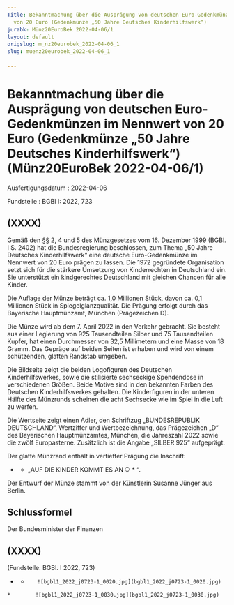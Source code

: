 ```yaml
---
Title: Bekanntmachung über die Ausprägung von deutschen Euro-Gedenkmünzen im Nennwert
  von 20 Euro (Gedenkmünze „50 Jahre Deutsches Kinderhilfswerk“)
jurabk: Münz20EuroBek 2022-04-06/1
layout: default
origslug: m_nz20eurobek_2022-04-06_1
slug: muenz20eurobek_2022-04-06_1

---
```


# Bekanntmachung über die Ausprägung von deutschen Euro-Gedenkmünzen im Nennwert von 20 Euro (Gedenkmünze „50 Jahre Deutsches Kinderhilfswerk“) (Münz20EuroBek 2022-04-06/1)

Ausfertigungsdatum
:   2022-04-06

Fundstelle
:   BGBl I: 2022, 723


## (XXXX)

Gemäß den §§ 2, 4 und 5 des Münzgesetzes vom 16. Dezember 1999 (BGBl. I S. 2402) hat die Bundesregierung beschlossen, zum Thema „50 Jahre Deutsches Kinderhilfswerk“ eine deutsche Euro-Gedenkmünze im Nennwert von 20 Euro prägen zu lassen. Die 1972 gegründete Organisation setzt sich für die stärkere Umsetzung von Kinderrechten in Deutschland ein. Sie unterstützt ein kindgerechtes Deutschland mit gleichen Chancen für alle Kinder.

Die Auflage der Münze beträgt ca. 1,0 Millionen Stück, davon ca. 0,1 Millionen Stück in Spiegelglanzqualität. Die Prägung erfolgt durch das Bayerische Hauptmünzamt, München (Prägezeichen D).

Die Münze wird ab dem 7. April 2022 in den Verkehr gebracht. Sie besteht aus einer Legierung von 925 Tausendteilen Silber und 75 Tausendteilen Kupfer, hat einen Durchmesser von 32,5 Millimetern und eine Masse von 18 Gramm. Das Gepräge auf beiden Seiten ist erhaben und wird von einem schützenden, glatten Randstab umgeben.

Die Bildseite zeigt die beiden Logofiguren des Deutschen Kinderhilfswerkes, sowie die stilisierte sechseckige Spendendose in verschiedenen Größen. Beide Motive sind in den bekannten Farben des Deutschen Kinderhilfswerkes gehalten. Die Kinderfiguren in der unteren Hälfte des Münzrunds scheinen die acht Sechsecke wie im Spiel in die Luft zu werfen.

Die Wertseite zeigt einen Adler, den Schriftzug „BUNDESREPUBLIK DEUTSCHLAND“, Wertziffer und Wertbezeichnung, das Prägezeichen „D“ des Bayerischen Hauptmünzamtes, München, die Jahreszahl 2022 sowie die zwölf Europasterne. Zusätzlich ist die Angabe „SILBER 925“ aufgeprägt.

Der glatte Münzrand enthält in vertiefter Prägung die Inschrift:


*    *   „AUF DIE KINDER KOMMT ES AN
        ![bgbl1_2022_j0723-1_0010.jpg](bgbl1_2022_j0723-1_0010.jpg)
    *   “.




Der Entwurf der Münze stammt von der Künstlerin Susanne Jünger aus Berlin.


## Schlussformel

Der Bundesminister der Finanzen


## (XXXX)

(Fundstelle: BGBl. I 2022, 723)



*    *        ![bgbl1_2022_j0723-1_0020.jpg](bgbl1_2022_j0723-1_0020.jpg)
    *        ![bgbl1_2022_j0723-1_0030.jpg](bgbl1_2022_j0723-1_0030.jpg)


